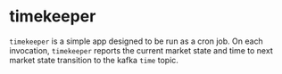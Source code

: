 # timekeeper
`timekeeper` is a simple app designed to be run as a cron job. On each invocation, `timekeeper` reports the current market state and time to next market state transition to the kafka `time` topic.
